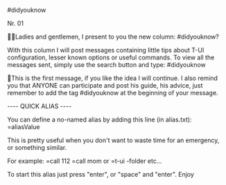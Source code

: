 #didyouknow

Nr. 01

📢📢Ladies and gentlemen, I present to you the new column: #didyouknow?

With this column I will post messages containing little tips about T-UI configuration, lesser known options or useful commands.  To view all the messages sent, simply use the search button and type: #didyouknow

📍This is the first message, if you like the idea I will continue.  I also remind you that ANYONE can participate and post his guide, his advice, just remember to add the tag #didyouknow at the beginning of your message.


---- QUICK ALIAS ----

You can define a no-named alias by adding this line (in alias.txt):
=aliasValue

This is pretty useful when you don't want to waste time for an emergency, or something similar.

For example:
=call 112
=call mom
or
=t-ui -folder
etc...

To start this alias just press "enter", or "space" and "enter".
Enjoy
